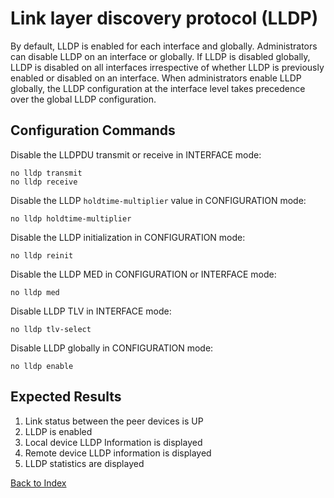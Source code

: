 # Link layer discovery protocol (LLDP)

By default, LLDP is enabled for each interface and globally.
Administrators can disable LLDP on an interface or globally.
If LLDP is disabled globally, LLDP is disabled on all interfaces irrespective of whether LLDP is previously enabled or disabled on an interface.
When administrators enable LLDP globally, the LLDP configuration at the interface level takes precedence over the global LLDP configuration.

## Configuration Commands

Disable the LLDPDU transmit or receive in INTERFACE mode:

```text
no lldp transmit
no lldp receive
```

Disable the LLDP `holdtime-multiplier` value in CONFIGURATION mode:

```text
no lldp holdtime-multiplier
```

Disable the LLDP initialization in CONFIGURATION mode:

```text
no lldp reinit
```

Disable the LLDP MED in CONFIGURATION or INTERFACE mode:

```text
no lldp med
```

Disable LLDP TLV in INTERFACE mode:

```text
no lldp tlv-select
```

Disable LLDP globally in CONFIGURATION mode:

```text
no lldp enable
```

## Expected Results

1. Link status between the peer devices is UP
2. LLDP is enabled
3. Local device LLDP Information is displayed
4. Remote device LLDP information is displayed
5. LLDP statistics are displayed

[Back to Index](index.md)
